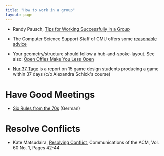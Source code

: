 ```yaml
---
title: "How to work in a group"
layout: page
---
```



- Randy Pausch,
  [Tips for Working Successfully in a Group](https://www.cs.cmu.edu/~pausch/Randy/tipoForGroups.html)
- The Computer Science Support Staff of CMU offers some
  [reasonable advice](https://www.cs.cmu.edu/~weigand/staff/)

- Your geometry/structure should follow a hub-and-spoke-layout. See also: [Open Offies Make You Less Open](http://calnewport.com/blog/2018/07/06/open-offices-make-you-less-open/)

- [Nur 37 Tage](https://www.brandeins.de/archiv/2014/konzentration/nur-37-tage/)
is a report on 15 game design students producing a game within 37 days
(c/o Alexandra Schick's course)

# Have Good Meetings

- [Six Rules from the 70s](http://www.spiegel.de/karriere/unternehmenskommunikation-dieser-zettel-aus-den-70ern-rettet-ihr-meeting-a-1086825.html)
  (German)

# Resolve Conflicts

- Kate Matsudaira,
  [Resolving Conflict](http://cacm.acm.org/magazines/2017/1/211104-resolving-conflict/fulltext),
  Communications of the ACM, Vol. 60 No. 1, Pages 42-44

